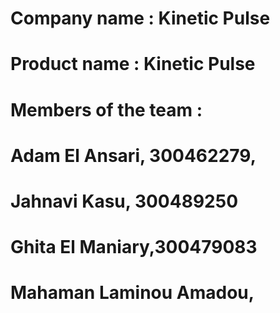 # Company name : Kinetic Pulse
# Product name : Kinetic Pulse
# Members of the team :
# Adam El Ansari, 300462279, 
# Jahnavi Kasu, 300489250
# Ghita El Maniary,300479083
# Mahaman Laminou Amadou,

